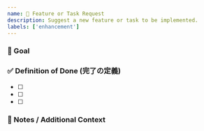 ```yaml
---
name: 🚀 Feature or Task Request
description: Suggest a new feature or task to be implemented.
labels: ['enhancement']
---
```


### 🎯 Goal

<!-- このIssueが達成すべきゴールを明確に記述してください。可能であれば、ユーザーの視点からのストーリー形式（例: 「ユーザーは〜ができるようになる」）で記述します。 -->

### ✅ Definition of Done (完了の定義)

<!-- このIssueを完了とみなすための具体的な条件をチェックリスト形式で記述してください。 -->

- [ ]
- [ ]
- [ ]

### 📝 Notes / Additional Context

<!-- 設計に関するメモ、参考URL、スクリーンショットなど、その他補足情報があれば記述してください。 -->

